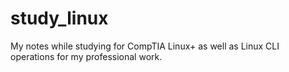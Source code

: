 # study_linux
My notes while studying for CompTIA Linux+ as well as Linux CLI operations for my professional work.
